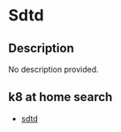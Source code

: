# Sdtd

## Description

No description provided.

## k8 at home search

- [sdtd](https://nanne.dev/k8s-at-home-search/#/sdtd)
